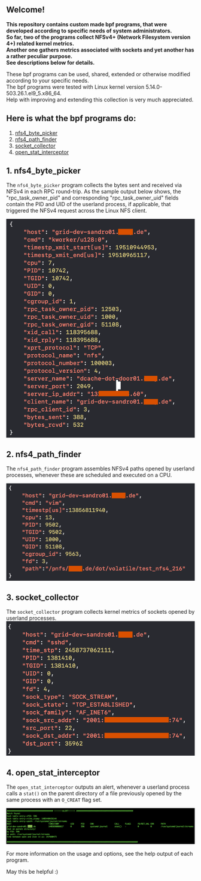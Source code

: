 ## Welcome!
**This repository contains custom made bpf programs, that were developed according to specific needs of system administrators. <br>
So far, two of the programs collect NFSv4+ (Network Filesystem version 4+) related kernel metrics. <br>
Another one gathers metrics associated with sockets and yet another has a rather peculiar purpose. <br>
See descriptions below for details.**<br>

These bpf programs can be used, shared, extended or otherwise modified according to your specific needs.<br>
The bpf programs were tested with Linux kernel version 5.14.0-503.26.1.el9_5.x86_64. <br>
Help with improving and extending this collection is very much appreciated. <br>





## Here is what the bpf programs do:
1. [nfs4_byte_picker](#1-nfs4_byte_picker)
2. [nfs4_path_finder](#2-nfs4_path_finder)
3. [socket_collector](#3-socket_collector)
4. [open_stat_interceptor](#4-open_stat_interceptor)


## 1. nfs4_byte_picker

The ```nfs4_byte_picker``` program collects the bytes sent and received via NFSv4 in each RPC round-trip. As the sample output below shows, the "rpc_task_owner_pid" and corresponding "rpc_task_owner_uid" fields contain the PID and UID of the userland process, if applicable, that triggered the NFSv4 request across the Linux NFS client.  

![Oops, something went wrong while loading the image!](resources/nfs4_byte_picker_json.png "sample JSON output of the 'nfs4_byte_picker' ebpf program")


## 2. nfs4_path_finder

The ```nfs4_path_finder``` program assembles NFSv4 paths opened by userland processes, whenever these are scheduled and executed on a CPU.

![Oops, something went wrong while loading the image!](resources/nfs4_path_finderV.png "sample JSON output of the 'nfs4_path_finder' ebpf program")


## 3. socket_collector

The ```socket_collector``` program collects kernel metrics of sockets opened by userland processes.
![Oops, something went wrong while loading the image](resources/socket_collector_json.png "sample JSON output of the 'socket_collector' ebpf program")


## 4. open_stat_interceptor

The ```open_stat_interceptor``` outputs an alert, whenever a userland process calls a ```stat()``` on the parent directory of a file previously opened by the same process with an ```O_CREAT``` flag set.

![Oops, something went wrong while loading the image](resources/open_stat_interceptor.png "sample JSON output of the 'open_stat_interceptor' ebpf program")


For more information on the usage and options, see the help output of each program.

May this be helpful :) 